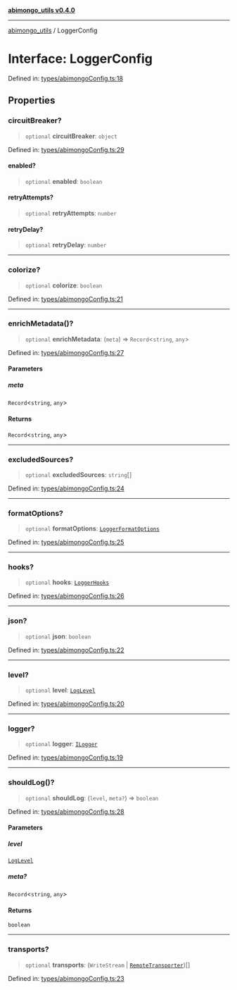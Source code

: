 [**abimongo_utils v0.4.0**](../README.md)

***

[abimongo_utils](../README.md) / LoggerConfig

# Interface: LoggerConfig

Defined in: [types/abimongoConfig.ts:18](https://github.com/NodEm9/abimongo_utils/blob/a65cd6462ac155e030ff8f62ef498bb805490cbf/src/types/abimongoConfig.ts#L18)

## Properties

### circuitBreaker?

> `optional` **circuitBreaker**: `object`

Defined in: [types/abimongoConfig.ts:29](https://github.com/NodEm9/abimongo_utils/blob/a65cd6462ac155e030ff8f62ef498bb805490cbf/src/types/abimongoConfig.ts#L29)

#### enabled?

> `optional` **enabled**: `boolean`

#### retryAttempts?

> `optional` **retryAttempts**: `number`

#### retryDelay?

> `optional` **retryDelay**: `number`

***

### colorize?

> `optional` **colorize**: `boolean`

Defined in: [types/abimongoConfig.ts:21](https://github.com/NodEm9/abimongo_utils/blob/a65cd6462ac155e030ff8f62ef498bb805490cbf/src/types/abimongoConfig.ts#L21)

***

### enrichMetadata()?

> `optional` **enrichMetadata**: (`meta`) => `Record`\<`string`, `any`\>

Defined in: [types/abimongoConfig.ts:27](https://github.com/NodEm9/abimongo_utils/blob/a65cd6462ac155e030ff8f62ef498bb805490cbf/src/types/abimongoConfig.ts#L27)

#### Parameters

##### meta

`Record`\<`string`, `any`\>

#### Returns

`Record`\<`string`, `any`\>

***

### excludedSources?

> `optional` **excludedSources**: `string`[]

Defined in: [types/abimongoConfig.ts:24](https://github.com/NodEm9/abimongo_utils/blob/a65cd6462ac155e030ff8f62ef498bb805490cbf/src/types/abimongoConfig.ts#L24)

***

### formatOptions?

> `optional` **formatOptions**: [`LoggerFormatOptions`](LoggerFormatOptions.md)

Defined in: [types/abimongoConfig.ts:25](https://github.com/NodEm9/abimongo_utils/blob/a65cd6462ac155e030ff8f62ef498bb805490cbf/src/types/abimongoConfig.ts#L25)

***

### hooks?

> `optional` **hooks**: [`LoggerHooks`](LoggerHooks.md)

Defined in: [types/abimongoConfig.ts:26](https://github.com/NodEm9/abimongo_utils/blob/a65cd6462ac155e030ff8f62ef498bb805490cbf/src/types/abimongoConfig.ts#L26)

***

### json?

> `optional` **json**: `boolean`

Defined in: [types/abimongoConfig.ts:22](https://github.com/NodEm9/abimongo_utils/blob/a65cd6462ac155e030ff8f62ef498bb805490cbf/src/types/abimongoConfig.ts#L22)

***

### level?

> `optional` **level**: [`LogLevel`](../type-aliases/LogLevel.md)

Defined in: [types/abimongoConfig.ts:20](https://github.com/NodEm9/abimongo_utils/blob/a65cd6462ac155e030ff8f62ef498bb805490cbf/src/types/abimongoConfig.ts#L20)

***

### logger?

> `optional` **logger**: [`ILogger`](ILogger.md)

Defined in: [types/abimongoConfig.ts:19](https://github.com/NodEm9/abimongo_utils/blob/a65cd6462ac155e030ff8f62ef498bb805490cbf/src/types/abimongoConfig.ts#L19)

***

### shouldLog()?

> `optional` **shouldLog**: (`level`, `meta?`) => `boolean`

Defined in: [types/abimongoConfig.ts:28](https://github.com/NodEm9/abimongo_utils/blob/a65cd6462ac155e030ff8f62ef498bb805490cbf/src/types/abimongoConfig.ts#L28)

#### Parameters

##### level

[`LogLevel`](../type-aliases/LogLevel.md)

##### meta?

`Record`\<`string`, `any`\>

#### Returns

`boolean`

***

### transports?

> `optional` **transports**: (`WriteStream` \| [`RemoteTransporter`](../type-aliases/RemoteTransporter.md))[]

Defined in: [types/abimongoConfig.ts:23](https://github.com/NodEm9/abimongo_utils/blob/a65cd6462ac155e030ff8f62ef498bb805490cbf/src/types/abimongoConfig.ts#L23)
